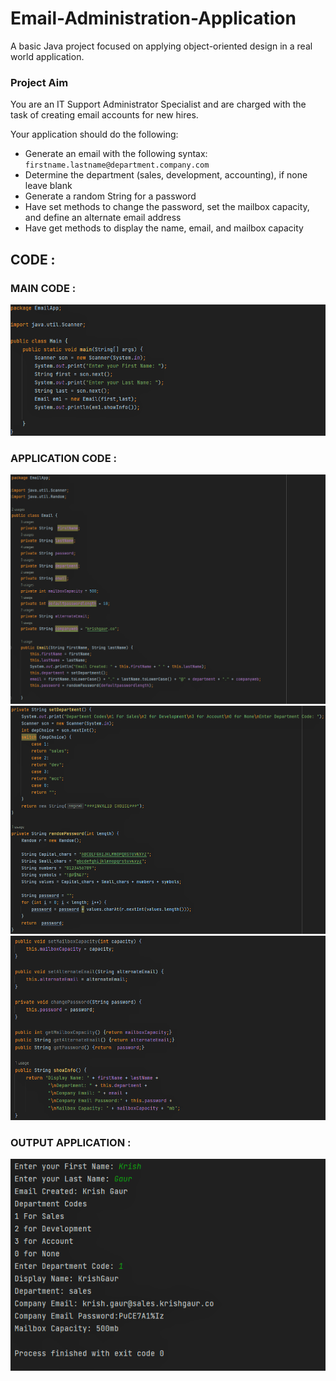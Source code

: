 # Email-Administration-Application

A basic Java project focused on applying object-oriented design in a real world application.

### Project Aim
You are an IT Support Administrator Specialist and are charged with the task of creating email accounts for new hires.

Your application should do the following:
- Generate an email with the following syntax: `firstname.lastname@department.company.com`
- Determine the department (sales, development, accounting), if none leave blank
- Generate a random String for a password
- Have set methods to change the password, set the mailbox capacity, and define an alternate email address
- Have get methods to display the name, email, and mailbox capacity

## CODE : 

### MAIN CODE :
![mains](https://github.com/KrishGaur1354/Email-Administration-Application/blob/main/CodePics/Main-Code.png)

### APPLICATION CODE : 
![app1](https://github.com/KrishGaur1354/Email-Administration-Application/blob/main/CodePics/App-Code-1.png)
![app2](https://github.com/KrishGaur1354/Email-Administration-Application/blob/main/CodePics/App-Code-2.png)
![app3](https://github.com/KrishGaur1354/Email-Administration-Application/blob/main/CodePics/App-Code-3.png)

### OUTPUT APPLICATION :
![out](https://github.com/KrishGaur1354/Email-Administration-Application/blob/main/CodePics/Main-Output.png)



